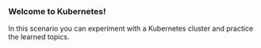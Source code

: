 
<br>

### Welcome to Kubernetes!

In this scenario you can experiment with a Kubernetes cluster and practice the learned topics.


